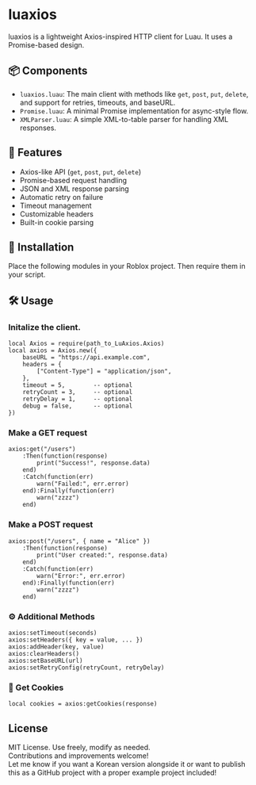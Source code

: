 # luaxios

luaxios is a lightweight Axios-inspired HTTP client for Luau. It uses a Promise-based design.

## 📦 Components

- `luaxios.luau`: The main client with methods like `get`, `post`, `put`, `delete`, and support for retries, timeouts, and baseURL.
- `Promise.luau`: A minimal Promise implementation for async-style flow.
- `XMLParser.luau`: A simple XML-to-table parser for handling XML responses.

## 🚀 Features

- Axios-like API (`get`, `post`, `put`, `delete`)
- Promise-based request handling
- JSON and XML response parsing
- Automatic retry on failure
- Timeout management
- Customizable headers
- Built-in cookie parsing

## 🔧 Installation

Place the following modules in your Roblox project.
Then require them in your script.

## 🛠️ Usage

### Initalize the client.

```luau
local Axios = require(path_to_LuAxios.Axios)
local axios = Axios.new({
	baseURL = "https://api.example.com",
	headers = {
		["Content-Type"] = "application/json",
	},
	timeout = 5,        -- optional
	retryCount = 3,     -- optional
	retryDelay = 1,     -- optional
	debug = false,      -- optional
})
```

### Make a GET request

```luau
axios:get("/users")
	:Then(function(response)
		print("Success!", response.data)
	end)
	:Catch(function(err)
		warn("Failed:", err.error)
	end):Finally(function(err)
        warn("zzzz")
    end)
```

### Make a POST request
```luau
axios:post("/users", { name = "Alice" })
	:Then(function(response)
		print("User created:", response.data)
	end)
	:Catch(function(err)
		warn("Error:", err.error)
	end):Finally(function(err)
        warn("zzzz")
    end)
```

### ⚙️ Additional Methods

```text
axios:setTimeout(seconds)
axios:setHeaders({ key = value, ... })
axios:addHeader(key, value)
axios:clearHeaders()
axios:setBaseURL(url)
axios:setRetryConfig(retryCount, retryDelay)
```

### 🍪 Get Cookies

```luau
local cookies = axios:getCookies(response)
```

## License

MIT License. Use freely, modify as needed. </br>
Contributions and improvements welcome! </br>
Let me know if you want a Korean version alongside it or want to publish this as a GitHub project with a proper example project included!
